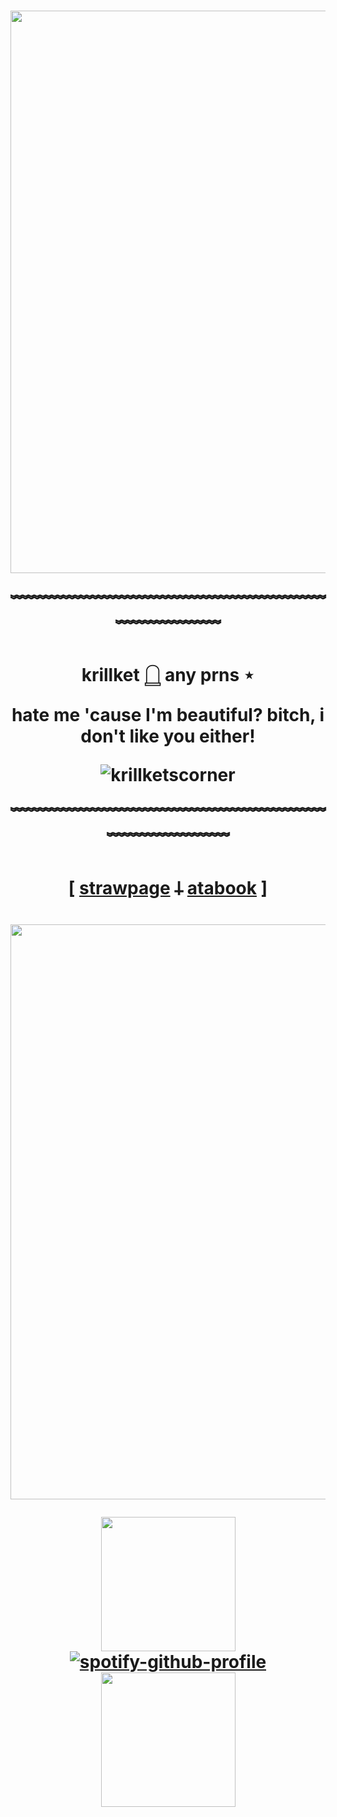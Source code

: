 

<h1 align="center">
  <img width="900" src="https://i.pinimg.com/736x/ee/2d/07/ee2d0722b3343516fc20e31bf5dca6d9.jpg">
  
﹌﹌﹌﹌﹌﹌﹌﹌﹌﹌﹌﹌﹌﹌﹌﹌﹌﹌﹌﹌﹌﹌﹌﹌

krillket 𓉸 any prns ⋆

hate me 'cause I'm beautiful?
bitch, i don't like you either!

![krillketscorner](https://komarev.com/ghpvc/?username=krillketscorner&color=grey&style=plastic)


﹌﹌﹌﹌﹌﹌﹌﹌﹌﹌﹌﹌﹌﹌﹌﹌﹌﹌﹌﹌﹌﹌﹌﹌﹌
</h1>

<h1 align="center">

[ [strawpage](https://monochromehell.straw.page/) 𐕣 [atabook](https://krillket.atabook.org/) ]
</h1>

<h1 align="center">
  <img width="920" src="https://i.pinimg.com/originals/36/c4/7b/36c47b81facff18a778e93a14987ba7b.gif">


<img width="215" src="https://i.pinimg.com/736x/c1/ab/df/c1abdf8700cca13422f667c34f2fd0ec.jpg">[![spotify-github-profile](https://spotify-github-profile.kittinanx.com/api/view?uid=31kt3drmjbvdjsor572ccto7gsju&cover_image=true&theme=novatorem&show_offline=false&background_color=121212&interchange=true&bar_color=ababab&bar_color_cover=false)](https://github.com/kittinan/spotify-github-profile)<img width="215" src="https://i.pinimg.com/736x/dc/e9/04/dce904f9acc24414e131ef2e80fec14a.jpg">
